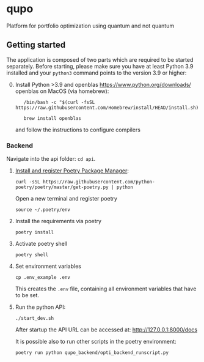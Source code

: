 # qupo

Platform for portfolio optimization using quantum and not quantum

## Getting started

The application is composed of two parts which are required to be started separately. Before starting, please make sure you have at least Python 3.9 installed and your `python3` command points to the version 3.9 or higher:

0. Install Python >3.9 and openblas
   https://www.python.org/downloads/
   openblas on MacOS (via homebrew): 
      ```(bash) 
         /bin/bash -c "$(curl -fsSL https://raw.githubusercontent.com/Homebrew/install/HEAD/install.sh)"
      ```

      ```(bash) 
         brew install openblas
      ```
      and follow the instructions to configure compilers

### Backend

Navigate into the api folder: `cd api`.

1. [Install and register Poetry Package Manager](https://python-poetry.org/docs/#installation):

   ```(bash)
   curl -sSL https://raw.githubusercontent.com/python-poetry/poetry/master/get-poetry.py | python
   ```

   Open a new terminal and register poetry

   ```(bash)
   source ~/.poetry/env
   ```

2. Install the requirements via poetry

   ```(bash)
   poetry install
   ```

3. Activate poetry shell

   ```(bash)
   poetry shell
   ```

4. Set environment variables

   ```(bash)
   cp .env_example .env
   ```

   This creates the `.env` file, containing all environment variables that have to be set.

5. Run the python API:

   ```(bash)
   ./start_dev.sh
   ```

   After startup the API URL can be accessed at: <http://127.0.0.1:8000/docs>

   It is possible also to run other scripts in the poetry environment:

   ```(bash)
   poetry run python qupo_backend/opti_backend_runscript.py
   ```
